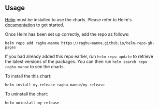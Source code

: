 ## Usage

[Helm](https://helm.sh) must be installed to use the charts.  Please refer to
Helm's [documentation](https://helm.sh/docs) to get started.

Once Helm has been set up correctly, add the repo as follows:

```shell
helm repo add raghu-manne https://raghu-manne.github.io/helm-repo-gh-pages
```

If you had already added this repo earlier, run `helm repo update` to retrieve
the latest versions of the packages.  You can then run `helm search repo
raghu-manne` to see the charts.

To install the this chart:

    helm install my-release raghu-manne/my-release

To uninstall the chart:

    helm uninstall my-release